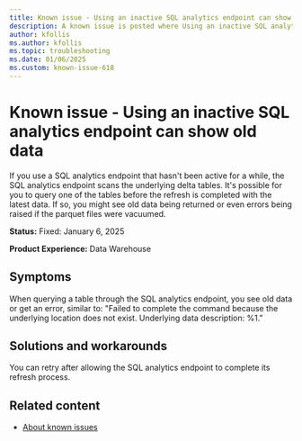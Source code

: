 ```yaml
---
title: Known issue - Using an inactive SQL analytics endpoint can show old data
description: A known issue is posted where Using an inactive SQL analytics endpoint can show old data.
author: kfollis
ms.author: kfollis
ms.topic: troubleshooting 
ms.date: 01/06/2025
ms.custom: known-issue-618
---
```


# Known issue - Using an inactive SQL analytics endpoint can show old data

If you use a SQL analytics endpoint that hasn't been active for a while, the SQL analytics endpoint scans the underlying delta tables. It's possible for you to query one of the tables before the refresh is completed with the latest data. If so, you might see old data being returned or even errors being raised if the parquet files were vacuumed.

**Status:** Fixed: January 6, 2025

**Product Experience:** Data Warehouse

## Symptoms

When querying a table through the SQL analytics endpoint, you see old data or get an error, similar to: "Failed to complete the command because the underlying location does not exist. Underlying data description: %1."

## Solutions and workarounds

You can retry after allowing the SQL analytics endpoint to complete its refresh process.

## Related content

- [About known issues](https://support.fabric.microsoft.com/known-issues)
